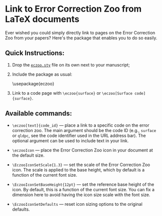 # Link to Error Correction Zoo from LaTeX documents

Ever wished you could simply directly link to pages on the Error Correction Zoo
from your papers?  Here's the package that enables you to do so easily.


## Quick Instructions:

1. Drop the [`eczoo.sty`](https://raw.githubusercontent.com/phfaist/eczoo_ltxpkg/main/eczoo.sty)
file on its own next to your manuscript;

2. Include the package as usual:

    \usepackage{eczoo}
    
3. Link to a code page with `\eczoo{surface}` or `\eczoo[Surface code]{surface}`.


## Available commands:


- `\eczoo[text]{code_id}` — place a link to a specific code on the error
  correction zoo.  The main argument should be the code ID (e.g., `surface` or
  `qldpc`, see the code identifier used in the URL address bar).  The optional
  argument can be used to include text in your link.
  
- `\eczooIcon` — place the Error Correction Zoo icon in your document at the
  default size.
  
- `\EczooIconSetScale{1.3}` — set the scale of the Error Correction Zoo icon.
  The scale is applied to the base height, which by default is a function of the
  current font size.
  
- `\EczooIconSetBaseHeight{12pt}` — set the reference base height of the icon.
  By default, this is a function of the current font size.  You can fix a
  dimension here to avoid having the icon size scale with the font size.
  
- `\EczooIconSetDefaults` — reset icon sizing options to the original defaults.

